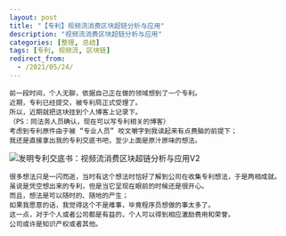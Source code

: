 ```yaml
---
layout: post
title: "【专利】视频流消费区块超链分析与应用"
description: "视频流消费区块超链分析与应用"
categories: [整理, 总结]
tags: [专利, 视频流, 区块链]
redirect_from:
  - /2021/05/24/
---
```


```
前一段时间，个人无聊，依据自己正在做的领域想到了一个专利。
近期，专利已经提交，被专利局正式受理了。
所以，近期就把这块挂到个人博客上记录下。
（PS：同法务人员确认，现在可以写专利相关的博客）
考虑到专利原件由于被 “专业人员” 咬文嚼字到我读起来有点费脑的前提下；
我还是直接拿出我的专利交底书吧，至少上面是原汁原味的想法。
```

![发明专利交底书：视频流消费区块超链分析与应用V2](https://raw.githubusercontent.com/petterobam/picture-bucket/main/vs-code/upload/imgs%E5%8F%91%E6%98%8E%E4%B8%93%E5%88%A9%E4%BA%A4%E5%BA%95%E4%B9%A6%EF%BC%9A%E8%A7%86%E9%A2%91%E6%B5%81%E6%B6%88%E8%B4%B9%E5%8C%BA%E5%9D%97%E8%B6%85%E9%93%BE%E5%88%86%E6%9E%90%E4%B8%8E%E5%BA%94%E7%94%A8V2.png)

```
很多想法只是一闪而逝，当时有这个想法时恰好了解到公司在收集专利想法，于是两相成就。
虽说是凭空想出来的专利，但是当它呈现在眼前的时候还是很开心。
而且，想法是可以随时的、随地的产生；
如果我愿意的话，我觉得这个不是难事，毕竟程序员想做的事太多了。
这一点，对于个人或者公司都是有益的，个人可以得到相应激励费用和荣誉。
公司或许是知识产权或者其他。
```